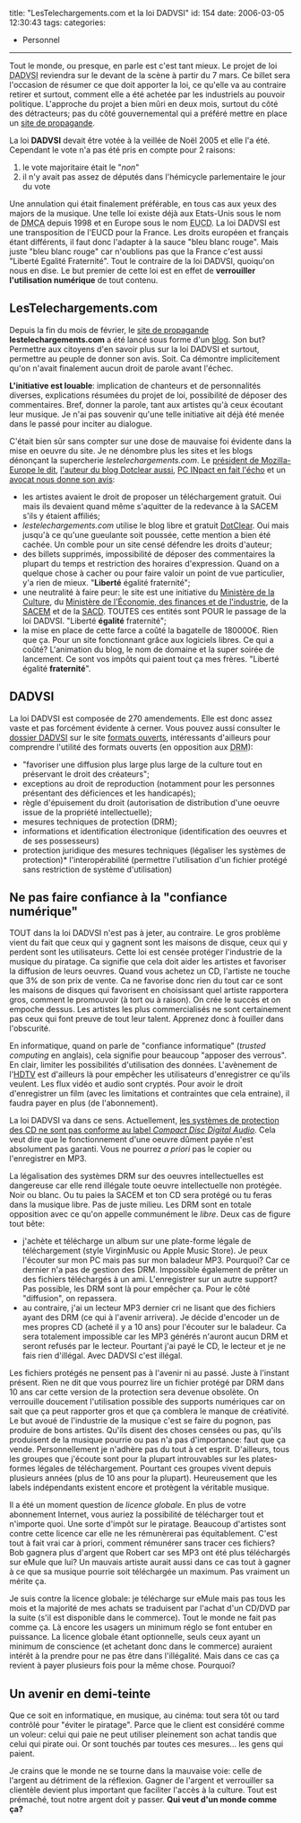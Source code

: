 title: "LesTelechargements.com et la loi DADVSI"
id: 154
date: 2006-03-05 12:30:43
tags:
categories:
- Personnel
---

Tout le monde, ou presque, en parle est c'est tant mieux. Le projet de loi <acronym title="Droits d'Auteur et Droits Voisins dans la Société de l'Information">DADVSI</acronym> reviendra sur le devant de la scène à partir du 7 mars. Ce billet sera l'occasion de résumer ce que doit apporter la loi, ce qu'elle va au contraire retirer et surtout, comment elle a été achetée par les industriels au pouvoir politique. L'approche du projet a bien mûri en deux mois, surtout du côté des détracteurs; pas du côté gouvernemental qui a préféré mettre en place un [site de propagande](http://www.lestelechargements.com/).

<!--more-->

La loi **DADVSI** devait être votée à la veillée de Noël 2005 et elle l'a été. Cependant le vote n'a pas été pris en compte pour 2 raisons:

1.  le vote majoritaire était le "_non_"
2.  il n'y avait pas assez de députés dans l'hémicycle parlementaire le jour du vote

Une annulation qui était finalement préférable, en tous cas aux yeux des majors de la musique. Une telle loi existe déjà aux Etats-Unis sous le nom de <acronym title="Digital Millenium Copyright Act">DMCA</acronym > depuis 1998 et en Europe sous le nom <acronym title="European Union Copyright Directive">EUCD</acronym>. La loi DADVSI est une transposition de l'EUCD pour la France. Les droits européen et français étant différents, il faut donc l'adapter à la sauce "bleu blanc rouge". Mais juste "bleu blanc rouge" car n'oublions pas que la France c'est aussi "Liberté Egalité Fraternité". Tout le contraire de la loi DADVSI, quoiqu'on nous en dise. Le but premier de cette loi est en effet de **verrouiller l'utilisation numérique** de tout contenu.

## LesTelechargements.com

Depuis la fin du mois de février, le [site de propagande](http://www.lestelechargements.com/) **lestelechargements.com** a été lancé sous forme d'un [blog](http://fr.wikipedia.org/wiki/Blog). Son but? Permettre aux citoyens d'en savoir plus sur la loi DADVSI et surtout, permettre au peuple de donner son avis. Soit. Ca démontre implicitement qu'on n'avait finalement aucun droit de parole avant l'échec.

**L'initiative est louable**: implication de chanteurs et de personnalités diverses, explications résumées du projet de loi, possibilité de déposer des commentaires. Bref, donner la parole, tant aux artistes qu'à ceux écoutant leur musique. Je n'ai pas souvenir qu'une telle initiative ait déjà été menée dans le passé pour inciter au dialogue.

C'était bien sûr sans compter sur une dose de mauvaise foi évidente dans la mise en oeuvre du site. Je ne dénombre plus les sites et les blogs dénonçant la supercherie _lestelechargements.com_. Le [président de Mozilla-Europe le dit](http://standblog.org/blog/2006/02/23/93114676-lestelechargementscom-et-le-logiciel-libre), [l'auteur du blog Dotclear aussi](http://www.neokraft.net/post/2006/02/23/lestelechargements), [PC INpact en fait l'écho](http://www.pcinpact.com/actu/news/26865--Lestelechargementscom-nest-pas-un-site-de-p.htm) et un [avocat nous donne son avis](http://maitre.eolas.free.fr/journal/index.php?2006/02/24/298-la-soiree-lestelechargementscom-ou-fallait-pas-l-inviter):

*   les artistes avaient le droit de proposer un téléchargement gratuit. Oui mais ils devaient quand même s'aquitter de la redevance à la SACEM s'ils y étaient affiliés;
*   _lestelechargements.com_ utilise le blog libre et gratuit [DotClear](http://www.dotclear.net). Oui mais jusqu'à ce qu'une gueulante soit poussée, cette mention a bien été cachée. Un comble pour un site censé défendre les droits d'auteur;
*   des billets supprimés, impossibilité de déposer des commentaires la plupart du temps et restriction des horaires d'expression. Quand on a quelque chose à cacher ou pour faire valoir un point de vue particulier, y'a rien de mieux. "**Liberté** égalité fraternité";
*   une neutralité à faire peur: le site est une initiative du [Ministère de la Culture](http://www.culture.gouv.fr/), du [Ministère de l'Économie, des finances et de l'industrie](http://www.minefi.gouv.fr/), de la [SACEM](http://www.sacem.fr/) et de la [SACD](http://www.sacd.fr/). TOUTES ces entités sont POUR le passage de la loi DADVSI. "Liberté **égalité** fraternité";
*   la mise en place de cette farce a coûté la bagatelle de 180000€. Rien que ça. Pour un site fonctionnant grâce aux logiciels libres. Ce qui a coûté? L'animation du blog, le nom de domaine et la super soirée de lancement. Ce sont vos impôts qui paient tout ça mes frères. "Liberté égalité **fraternité**".

## DADVSI

La loi DADVSI est composée de 270 amendements. Elle est donc assez vaste et pas forcément évidente à cerner. Vous pouvez aussi consulter le [dossier DADVSI](http://formats-ouverts.org/blog/2005/12/21/656-dossier-dadvsi) sur le site [formats ouverts](http://formats-ouverts.org/), intéressants d'ailleurs pour comprendre l'utilité des formats ouverts (en opposition aux <acronym title="Digital Rights Management">DRM</acronym>):

*   "favoriser une diffusion plus large plus large de la culture tout en préservant le droit des créateurs";
*   exceptions au droit de reproduction (notamment pour les personnes présentant des déficiences et les handicapés);
*   règle d'épuisement du droit (autorisation de distribution d'une oeuvre issue de la propriété intellectuelle);
*   mesures techniques de protection (DRM);
*   informations et identification électronique (identification des oeuvres et de ses possesseurs)
*   protection juridique des mesures techniques
 (légaliser les systèmes de protection)*   l'interopérabilité (permettre l'utilisation d'un fichier protégé sans restriction de système d'utilisation)

## Ne pas faire confiance à la "confiance numérique"

TOUT dans la loi DADVSI n'est pas à jeter, au contraire. Le gros problème vient du fait que ceux qui y gagnent sont les maisons de disque, ceux qui y perdent sont les utilisateurs. Cette loi est censée protéger l'industrie de la musique du piratage. Ca signifie que cela doit aider les artistes et favoriser la diffusion de leurs oeuvres. Quand vous achetez un CD, l'artiste ne touche que 3% de son prix de vente. Ca ne favorise donc rien du tout car ce sont les maisons de disques qui favorisent en choisissant quel artiste rapportera gros, comment le promouvoir (à tort ou à raison). On crée le succès et on empoche dessus. Les artistes les plus commercialisés ne sont certainement pas ceux qui font preuve de tout leur talent. Apprenez donc à fouiller dans l'obscurité.

En informatique, quand on parle de "confiance informatique" (_trusted computing_ en anglais), cela signifie pour beaucoup "apposer des verrous". En clair, limiter les possibilités d'utilisation des données. L'avènement de l'[HDTV](http://fr.wikipedia.org/wiki/HDTV) est d'ailleurs là pour empêcher les utilisateurs d'enregistrer ce qu'ils veulent. Les flux vidéo et audio sont cryptés. Pour avoir le droit d'enregistrer un film (avec les limitations et contraintes que cela entraine), il faudra payer en plus (de l'abonnement).

La loi DADVSI va dans ce sens. Actuellement, [les systèmes de protection des CD ne sont pas conforme au label _Compact Disc Digital Audio_](http://www.neokraft.net/post/2006/03/04/Un-vrai-disque-audio-sinon-rien). Cela veut dire que le fonctionnement d'une oeuvre dûment payée n'est absolument pas garanti. Vous ne pourrez _a priori_ pas le copier ou l'enregistrer en MP3.

La légalisation des systèmes DRM sur des oeuvres intellectuelles est dangereuse car elle rend illégale toute oeuvre intellectuelle non protégée. Noir ou blanc. Ou tu paies la SACEM et ton CD sera protégé ou tu feras dans la musique libre. Pas de juste milieu. Les DRM sont en totale opposition avec ce qu'on appelle communément le _libre_. Deux cas de figure tout bête:

*   j'achète et télécharge un album sur une plate-forme légale de téléchargement (style VirginMusic ou Apple Music Store). Je peux l'écouter sur mon PC mais pas sur mon baladeur MP3\. Pourquoi? Car ce dernier n'a pas de gestion des DRM. Impossible également de prêter un des fichiers téléchargés à un ami. L'enregistrer sur un autre support? Pas possible, les DRM sont là pour empêcher ça. Pour le côté "diffusion", on repassera.
*   au contraire, j'ai un lecteur MP3 dernier cri ne lisant que des fichiers ayant des DRM (ce qui à l'avenir arrivera). Je décide d'encoder un de mes propres CD (acheté il y a 10 ans) pour l'écouter sur le baladeur. Ca sera totalement impossible car les MP3 générés n'auront aucun DRM et seront refusés par le lecteur. Pourtant j'ai payé le CD, le lecteur et je ne fais rien d'illégal. Avec DADVSI c'est illégal.

Les fichiers protégés ne pensent pas à l'avenir ni au passé. Juste à l'instant présent. Rien ne dit que vous pourrez lire un fichier protégé par DRM dans 10 ans car cette version de la protection sera devenue obsolète. On verrouille doucement l'utilisation possible des supports numériques car on sait que ça peut rapporter gros et que ça comblera le manque de créativité. Le but avoué de l'industrie de la musique c'est se faire du pognon, pas produire de bons artistes. Qu'ils disent des choses censées ou pas, qu'ils produisent de la musique pourrie ou pas n'a pas d'importance: faut que ça vende. Personnellement je n'adhère pas du tout à cet esprit. D'ailleurs, tous les groupes que j'écoute sont pour la plupart introuvables sur les plates-formes légales de téléchargement. Pourtant ces groupes vivent depuis plusieurs années (plus de 10 ans pour la plupart). Heureusement que les labels indépendants existent encore et protègent la véritable musique.

Il a été un moment question de _licence globale_. En plus de votre abonnement Internet, vous auriez la possibilité de télécharger tout et n'importe quoi. Une sorte d'impôt sur le piratage. Beaucoup d'artistes sont contre cette licence car elle ne les rémunèrerai pas équitablement. C'est tout à fait vrai car à priori, comment rémunérer sans tracer ces fichiers? Bob gagnera plus d'argent que Robert car ses MP3 ont été plus téléchargés sur eMule que lui? Un mauvais artiste aurait aussi dans ce cas tout à gagner à ce que sa musique pourrie soit téléchargée un maximum. Pas vraiment un mérite ça.

Je suis contre la licence globale: je télécharge sur eMule mais pas tous les mois et la majorité de mes achats se traduisent par l'achat d'un CD/DVD par la suite (s'il est disponible dans le commerce). Tout le monde ne fait pas comme ça. Là encore les usagers un minimum réglo se font entuber en puissance. La licence globale étant optionnelle, seuls ceux ayant un minimum de conscience (et achetant donc dans le commerce) auraient intérêt à la prendre pour ne pas être dans l'illégalité. Mais dans ce cas ça revient à payer plusieurs fois pour la même chose. Pourquoi?

## Un avenir en demi-teinte

Que ce soit en informatique, en musique, au cinéma: tout sera tôt ou tard contrôlé pour "éviter le piratage". Parce que le client est considéré comme un voleur: celui qui paie ne peut utiliser pleinement son achat tandis que celui qui pirate oui. Or sont touchés par toutes ces mesures... les gens qui paient.

Je crains que le monde ne se tourne dans la mauvaise voie: celle de l'argent au détriment de la réflexion. Gagner de l'argent et verrouiller sa clientèle devient plus important que faciliter l'accès à la culture. Tout est prémaché, tout notre argent doit y passer. **Qui veut d'un monde comme ça?**